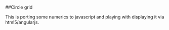 ##Circle grid

This is porting some numerics to javascript and playing with displaying it via html5/angularjs.
